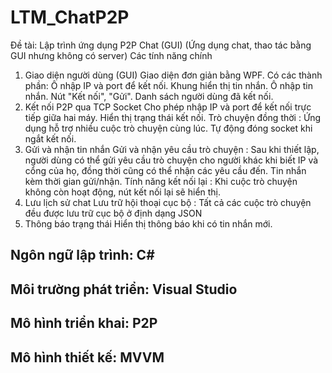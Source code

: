 # LTM_ChatP2P
Đề tài:  Lập trình ứng dụng P2P Chat (GUI) (Ứng dụng chat, thao tác bằng GUI nhưng không có server)
Các tính năng chính
1. Giao diện người dùng (GUI)
Giao diện đơn giản bằng WPF.
Có các thành phần:
Ô nhập IP và port để kết nối.
Khung hiển thị tin nhắn.
Ô nhập tin nhắn.
Nút "Kết nối", "Gửi".
Danh sách người dùng đã kết nối.
2. Kết nối P2P qua TCP Socket
Cho phép nhập IP và port để kết nối trực tiếp giữa hai máy.
Hiển thị trạng thái kết nối.
Trò chuyện đồng thời : Ứng dụng hỗ trợ nhiều cuộc trò chuyện cùng lúc.
Tự động đóng socket khi ngắt kết nối.
4. Gửi và nhận tin nhắn
Gửi và nhận yêu cầu trò chuyện : Sau khi thiết lập, người dùng có thể gửi yêu cầu trò chuyện cho người khác khi biết IP và cổng của họ, đồng thời cũng có thể nhận các yêu cầu đến.
Tin nhắn kèm thời gian gửi/nhận.
Tính năng kết nối lại : Khi cuộc trò chuyện không còn hoạt động, nút kết nối lại sẽ hiển thị.
5. Lưu lịch sử chat
Lưu trữ hội thoại cục bộ : Tất cả các cuộc trò chuyện đều được lưu trữ cục bộ ở định dạng JSON
8. Thông báo trạng thái
Hiển thị thông báo khi có tin nhắn mới.
## Ngôn ngữ lập trình: C#
## Môi trường phát triển: Visual Studio
## Mô hình triển khai: P2P
## Mô hình thiết kế: MVVM
